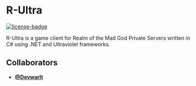 # R-Ultra
[![license-badge]][license]

R-Ultra is a game client for Realm of the Mad God Private Servers written in C# using .NET and Ultraviolet frameworks.

## Collaborators
- [**@Devwarlt**][devwarlt]

[license-badge]: https://img.shields.io/badge/License-Apache%202.0-blue.svg
[license]: /LICENSE

[devwarlt]: https://github.com/Devwarlt
